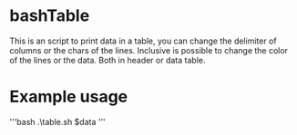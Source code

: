 # bashTable
This is an script to print data in a table, you can change the delimiter of columns or the chars of the lines.
Inclusive is possible to change the color of the lines or the data. Both in header or data table.

# Example usage

'''bash
    .\table.sh $data
'''
